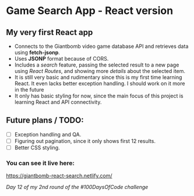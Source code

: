 # Game Search App - React version
## My very first React app

* Connects to the Giantbomb video game database API and retrieves data using **fetch-jsonp**.
* Uses **JSONP** format because of CORS.
* Includes a *search* feature, passing the selected result to a new page using *React Routes*, and showing more *details* about the selected item.
* It is still very basic and rudimentary since this is my first time learning React. It even lacks better exception handling. I should work on it more in the future
* It only has basic styling for now, since the main focus of this project is learning React and API connectivity.

## Future plans /  TODO:
- [ ] Exception handling and QA.
- [ ] Figuring out pagination, since it only shows first 12 results.
- [ ] Better CSS styling.

### You can see it live here:
https://giantbomb-react-search.netlify.com/

*Day 12 of my 2nd round of the #100DaysOfCode challenge*

